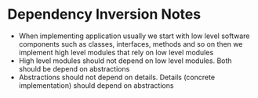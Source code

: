 # Dependency Inversion Notes
* When implementing application usually we start with low level software components such as classes, interfaces, methods and so on then we implement high level modules that rely on low level modules
* High level modules should not depend on low level modules. Both should be depend on abstractions
* Abstractions should not depend on details. Details (concrete implementation) should depend on abstractions